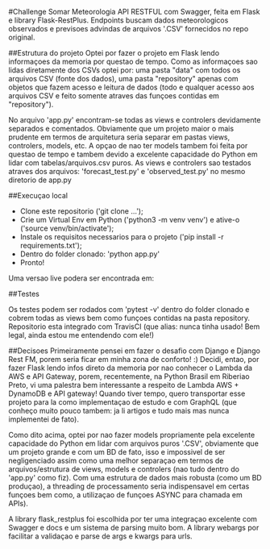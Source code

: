 #Challenge Somar Meteorologia
API RESTFUL com Swagger, feita em Flask e library Flask-RestPlus. Endpoints buscam dados meteorologicos observados e 
previsoes advindas de arquivos '.CSV' fornecidos no repo original.


##Estrutura do projeto
Optei por fazer o projeto em Flask lendo informaçoes da memoria por questao de tempo. Como as informaçoes sao lidas
diretamente dos CSVs optei por: uma pasta "data" com todos os arquivos CSV (fonte dos dados), uma pasta "repository" 
apenas com objetos que fazem acesso e leitura de dados (todo e qualquer acesso aos arquivos CSV e feito somente
atraves das funçoes contidas em "repository"). 

No arquivo 'app.py' encontram-se todas as views e controlers devidamente separados e comentados. Obviamente que um 
projeto maior o mais prudente em termos de arquitetura seria separar em pastas views, controlers, models, etc. A opçao
de nao ter models tambem foi feita por questao de tempo e tambem devido a excelente capacidade do Python em lidar com
tabelas/arquivos.csv puros. As views e controlers sao testados atraves dos arquivos: 'forecast_test.py' e 'observed_test.py'
no mesmo diretorio de app.py


##Execuçao local

- Clone este repositorio ('git clone ...');
- Crie um Virtual Env em Python ('python3 -m venv venv') e ative-o ('source venv/bin/activate');
- Instale os requisitos necessarios para o projeto ('pip install -r requirements.txt');
- Dentro do folder clonado: 'python app.py'
- Pronto!

Uma versao live podera ser encontrada em: 


##Testes

Os testes podem ser rodados com 'pytest -v' dentro do folder clonado e cobrem todas as views bem como funçoes contidas 
na pasta repository. Repositorio esta integrado com TravisCI (que alias: nunca tinha usado! Bem legal, ainda estou me entendendo
com ele!)

 
##Decisoes
Primeiramente pensei em fazer o desafio com Django e Django Rest FM, porem seria ficar em minha zona de conforto! :)
Decidi, entao, por fazer Flask lendo infos direto da memoria por nao conhecer o Lambda da AWS e API Gateway, porem, 
recentemente, na Python Brasil em Riberiao Preto, vi uma palestra bem interessante a respeito de
Lambda AWS + DynamoDB e API gateway! Quando tiver tempo, quero transportar esse projeto para la como implementaçao de estudo e com GraphQL
(que conheço muito pouco tambem: ja li artigos e tudo mais mas nunca implementei de fato).


Como dito acima, optei por nao fazer models propriamente pela excelente capacidade do Python em lidar com arquivos puros
'.CSV', obviamente que um projeto grande e com um BD de fato, isso e impossivel de ser negligenciado assim como uma
melhor separaçao em termos de arquivos/estrutura de views, models e controlers (nao tudo dentro do 'app.py' como fiz).
Com uma estrutura de dados mais robusta (como um BD produçao), a threading de processamento seria indispensavel em certas funçoes
bem como, a utilizaçao de funçoes ASYNC para chamada em APIs).

A library flask_restplus foi escolhida por ter uma integraçao excelente com Swagger e docs e um sistema de parsing muito bom. 
A library webargs por facilitar a validaçao e parse de args e kwargs para urls.


